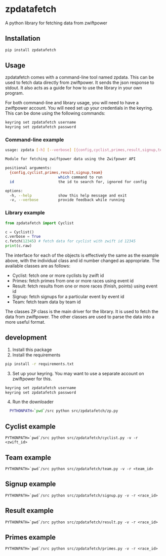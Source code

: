 # zpdatafetch

A python library for fetching data from zwiftpower

## Installation

```sh
pip install zpdatafetch
```

## Usage

zpdatafetch comes with a command-line tool named zpdata. This can be used to fetch data directly from zwiftpower. It sends the json response to stdout. It also acts as a guide for how to use the library in your own program.

For both command-line and library usage, you will need to have a zwiftpower account. You will need set up your credentials in the keyring. This can be done using the following commands:

```sh
keyring set zpdatafetch username
keyring set zpdatafetch password
```

### Command-line example

```sh
usage: zpdata [-h] [--verbose] [{config,cyclist,primes,result,signup,team}] [id ...]

Module for fetching zwiftpower data using the Zwifpower API

positional arguments:
  {config,cyclist,primes,result,signup,team}
                        which command to run
  id                    the id to search for, ignored for config

options:
  -h, --help            show this help message and exit
  -v, --verbose         provide feedback while running
```

### Library example

```python
from zpdatafetch import Cyclist

c = Cyclist()
c.verbose = True
c.fetch(12345) # fetch data for cyclist with zwift id 12345
print(c.raw)
```

The interface for each of the objects is effectively the same as the example above, with the individual class and id number changed as appropriate. The available classes are as follows:

- Cyclist: fetch one or more cyclists by zwift id
- Primes: fetch primes from one or more races using event id
- Result: fetch results from one or more races (finish, points) using event id
- Signup: fetch signups for a particular event by event id
- Team: fetch team data by team id

The classes ZP class is the main driver for the library. It is used to fetch the data from zwiftpower. The other classes are used to parse the data into a more useful format.

## development

1. Install this package
2. Install the requirements

```sh
pip install -r requirements.txt
```

3. Set up your keyring. You may want to use a separate account on zwiftpower for this.

```sh
keyring set zpdatafetch username
keyring set zpdatafetch password
```

4. Run the downloader

```sh
  PYTHONPATH=`pwd`/src python src/zpdatafetch/zp.py
```

## Cyclist example

```shell
PYTHONPATH=`pwd`/src python src/zpdatafetch/cyclist.py -v -r <zwift_id>
```

## Team example

```shell
PYTHONPATH=`pwd`/src python src/zpdatafetch/team.py -v -r <team_id>
```

## Signup example

```shell
PYTHONPATH=`pwd`/src python src/zpdatafetch/signup.py -v -r <race_id>
```

## Result example

```shell
PYTHONPATH=`pwd`/src python src/zpdatafetch/result.py -v -r <race_id>
```

## Primes example

```shell
PYTHONPATH=`pwd`/src python src/zpdatafetch/primes.py -v -r <race_id>
```
